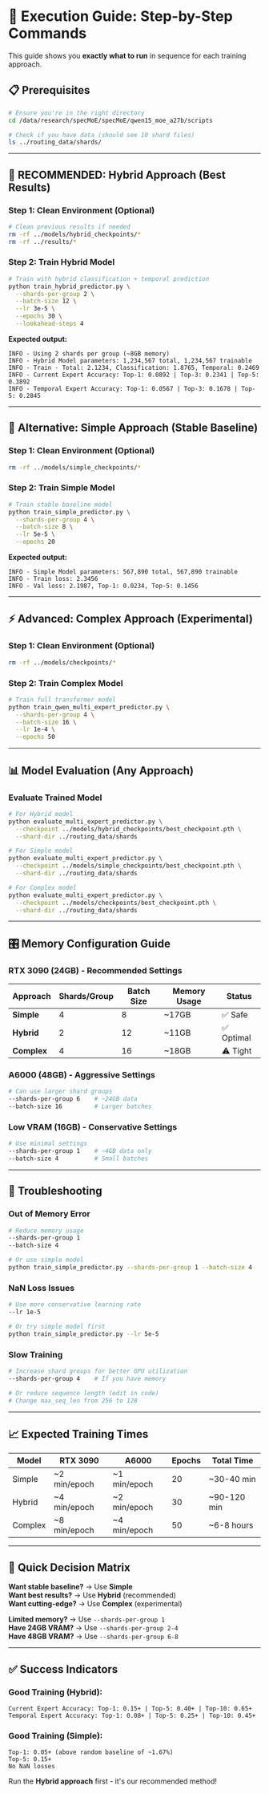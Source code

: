 # 🚀 Execution Guide: Step-by-Step Commands

This guide shows you **exactly what to run** in sequence for each training approach.

## 📋 Prerequisites

```bash
# Ensure you're in the right directory
cd /data/research/specMoE/specMoE/qwen15_moe_a27b/scripts

# Check if you have data (should see 10 shard files)
ls ../routing_data/shards/
```

---

## 🎯 RECOMMENDED: Hybrid Approach (Best Results)

### Step 1: Clean Environment (Optional)
```bash
# Clean previous results if needed
rm -rf ../models/hybrid_checkpoints/*
rm -rf ../results/*
```

### Step 2: Train Hybrid Model
```bash
# Train with hybrid classification + temporal prediction
python train_hybrid_predictor.py \
  --shards-per-group 2 \
  --batch-size 12 \
  --lr 3e-5 \
  --epochs 30 \
  --lookahead-steps 4
```

**Expected output:**
```
INFO - Using 2 shards per group (~8GB memory)
INFO - Hybrid Model parameters: 1,234,567 total, 1,234,567 trainable
INFO - Train - Total: 2.1234, Classification: 1.8765, Temporal: 0.2469
INFO - Current Expert Accuracy: Top-1: 0.0892 | Top-3: 0.2341 | Top-5: 0.3892
INFO - Temporal Expert Accuracy: Top-1: 0.0567 | Top-3: 0.1678 | Top-5: 0.2845
```

---

## 🔧 Alternative: Simple Approach (Stable Baseline)

### Step 1: Clean Environment (Optional)
```bash
rm -rf ../models/simple_checkpoints/*
```

### Step 2: Train Simple Model
```bash
# Train stable baseline model
python train_simple_predictor.py \
  --shards-per-group 4 \
  --batch-size 8 \
  --lr 5e-5 \
  --epochs 20
```

**Expected output:**
```
INFO - Simple Model parameters: 567,890 total, 567,890 trainable
INFO - Train loss: 2.3456
INFO - Val loss: 2.1987, Top-1: 0.0234, Top-5: 0.1456
```

---

## ⚡ Advanced: Complex Approach (Experimental)

### Step 1: Clean Environment (Optional)
```bash
rm -rf ../models/checkpoints/*
```

### Step 2: Train Complex Model
```bash
# Train full transformer model
python train_qwen_multi_expert_predictor.py \
  --shards-per-group 4 \
  --batch-size 16 \
  --lr 1e-4 \
  --epochs 50
```

---

## 📊 Model Evaluation (Any Approach)

### Evaluate Trained Model
```bash
# For Hybrid model
python evaluate_multi_expert_predictor.py \
  --checkpoint ../models/hybrid_checkpoints/best_checkpoint.pth \
  --shard-dir ../routing_data/shards

# For Simple model  
python evaluate_multi_expert_predictor.py \
  --checkpoint ../models/simple_checkpoints/best_checkpoint.pth \
  --shard-dir ../routing_data/shards

# For Complex model
python evaluate_multi_expert_predictor.py \
  --checkpoint ../models/checkpoints/best_checkpoint.pth \
  --shard-dir ../routing_data/shards
```

---

## 🎛️ Memory Configuration Guide

### RTX 3090 (24GB) - Recommended Settings

| Approach | Shards/Group | Batch Size | Memory Usage | Status |
|----------|-------------|------------|--------------|---------|
| **Simple** | 4 | 8 | ~17GB | ✅ Safe |
| **Hybrid** | 2 | 12 | ~11GB | ✅ Optimal |
| **Complex** | 4 | 16 | ~18GB | ⚠️ Tight |

### A6000 (48GB) - Aggressive Settings
```bash
# Can use larger shard groups
--shards-per-group 6    # ~24GB data
--batch-size 16         # Larger batches
```

### Low VRAM (16GB) - Conservative Settings
```bash
# Use minimal settings
--shards-per-group 1    # ~4GB data only
--batch-size 4          # Small batches
```

---

## 🚨 Troubleshooting

### Out of Memory Error
```bash
# Reduce memory usage
--shards-per-group 1
--batch-size 4

# Or use simple model
python train_simple_predictor.py --shards-per-group 1 --batch-size 4
```

### NaN Loss Issues
```bash
# Use more conservative learning rate
--lr 1e-5

# Or try simple model first
python train_simple_predictor.py --lr 5e-5
```

### Slow Training
```bash
# Increase shard groups for better GPU utilization
--shards-per-group 4    # If you have memory

# Or reduce sequence length (edit in code)
# Change max_seq_len from 256 to 128
```

---

## 📈 Expected Training Times

| Model | RTX 3090 | A6000 | Epochs | Total Time |
|-------|----------|-------|--------|------------|
| Simple | ~2 min/epoch | ~1 min/epoch | 20 | ~30-40 min |
| Hybrid | ~4 min/epoch | ~2 min/epoch | 30 | ~90-120 min |
| Complex | ~8 min/epoch | ~4 min/epoch | 50 | ~6-8 hours |

---

## 🎯 Quick Decision Matrix

**Want stable baseline?** → Use **Simple**  
**Want best results?** → Use **Hybrid** (recommended)  
**Want cutting-edge?** → Use **Complex** (experimental)  

**Limited memory?** → Use `--shards-per-group 1`  
**Have 24GB VRAM?** → Use `--shards-per-group 2-4`  
**Have 48GB VRAM?** → Use `--shards-per-group 6-8`

---

## ✅ Success Indicators

### Good Training (Hybrid):
```
Current Expert Accuracy: Top-1: 0.15+ | Top-5: 0.40+ | Top-10: 0.65+
Temporal Expert Accuracy: Top-1: 0.08+ | Top-5: 0.25+ | Top-10: 0.45+
```

### Good Training (Simple):
```
Top-1: 0.05+ (above random baseline of ~1.67%)
Top-5: 0.15+ 
No NaN losses
```

Run the **Hybrid approach** first - it's our recommended method!